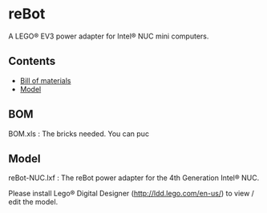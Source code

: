 reBot
=====

A LEGO® EV3 power adapter for Intel® NUC mini computers. 

## Contents
* [Bill of materials](#BOM)
* [Model](#Model)
<!-- * [Running](#running) -->


## BOM
BOM.xls : The bricks needed. You can puc

## Model
reBot-NUC.lxf : The reBot power adapter for the 4th Generation Intel® NUC.

Please install Lego® Digital Designer (http://ldd.lego.com/en-us/) to view / edit the model.